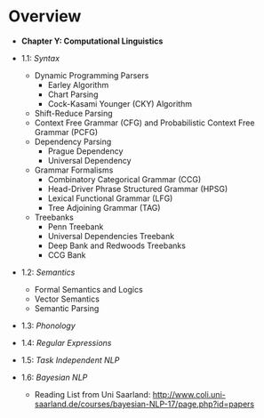 # Overview

- **Chapter Y: Computational Linguistics**
 - 1.1: *Syntax*
   - Dynamic Programming Parsers
     - Earley Algorithm
     - Chart Parsing
     - Cock-Kasami Younger (CKY) Algorithm
   - Shift-Reduce Parsing
   - Context Free Grammar (CFG) and Probabilistic Context Free Grammar (PCFG)
   - Dependency Parsing
     - Prague Dependency
     - Universal Dependency
   - Grammar Formalisms
     - Combinatory Categorical Grammar (CCG)
     - Head-Driver Phrase Structured Grammar (HPSG)
     - Lexical Functional Grammar (LFG)
     - Tree Adjoining Grammar (TAG)    
   - Treebanks
     - Penn Treebank 
     - Universal Dependencies Treebank
     - Deep Bank and Redwoods Treebanks
     - CCG Bank
     
 - 1.2: *Semantics*
   - Formal Semantics and Logics
   - Vector Semantics
   - Semantic Parsing
   
 - 1.3: *Phonology*
 
 - 1.4: *Regular Expressions*
 
 - 1.5: *Task Independent NLP*
 
 - 1.6: *Bayesian NLP*
   - Reading List from Uni Saarland: http://www.coli.uni-saarland.de/courses/bayesian-NLP-17/page.php?id=papers 

 
